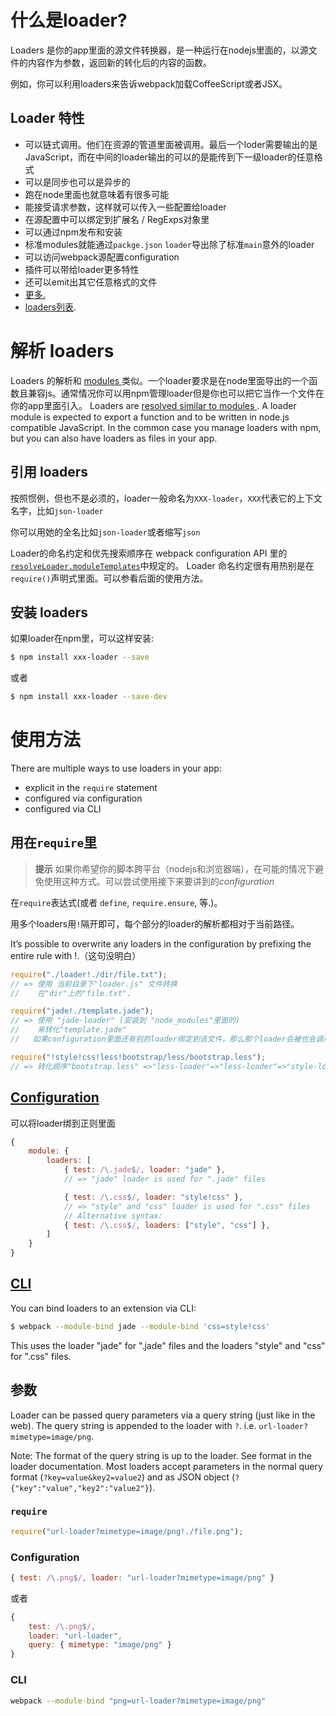 # 什么是loader?
Loaders 是你的app里面的源文件转换器，是一种运行在nodejs里面的，以源文件的内容作为参数，返回新的转化后的内容的函数。

例如，你可以利用loaders来告诉webpack加载CoffeeScript或者JSX。

## Loader 特性
* 可以链式调用。他们在资源的管道里面被调用。最后一个loder需要输出的是JavaScript，而在中间的loader输出的可以的是能传到下一级loader的任意格式
* 可以是同步也可以是异步的
* 跑在node里面也就意味着有很多可能
* 能接受请求参数，这样就可以传入一些配置给loader
* 在源配置中可以绑定到扩展名 / RegExps对象里
* 可以通过npm发布和安装
* 标准modules就能通过`packge.json` `loader`导出除了标准`main`意外的loader
* 可以访问webpack源配置configuration
* 插件可以带给loader更多特性
* 还可以emit出其它任意格式的文件
* [更多.][loaders]
* [loaders列表][list of loaders].

# 解析 loaders
Loaders 的解析和 [modules ][resolving]类似。一个loader要求是在node里面导出的一个函数且兼容js。通常情况你可以用npm管理loader但是你也可以把它当作一个文件在你的app里面引入。
Loaders are [resolved similar to modules ][ resolving]. A loader module is expected to export a function and to be written in node.js compatible JavaScript. In the common case you manage loaders with npm, but you can also have loaders as files in your app.

## 引用 loaders
按照惯例，但也不是必须的，loader一般命名为`XXX-loader`，`XXX`代表它的上下文名字，比如`json-loader`

你可以用她的全名比如`json-loader`或者缩写`json`

Loader的命名约定和优先搜索顺序在 webpack configuration API 里的 [`resolveLoader.moduleTemplates`](http://webpack.github.io/docs/configuration.html#resolveloader-moduletemplates)中规定的。
Loader 命名约定很有用热别是在`require()`声明式里面。可以参看后面的使用方法。

## 安装 loaders

如果loader在npm里，可以这样安装:

``` sh
$ npm install xxx-loader --save
```

或者

``` sh
$ npm install xxx-loader --save-dev
```
# 使用方法

There are multiple ways to use loaders in your app:

* explicit in the `require` statement
* configured via configuration
* configured via CLI

## 用在`require`里
>**提示** 如果你希望你的脚本跨平台（nodejs和浏览器端），在可能的情况下避免使用这种方式。可以尝试使用接下来要讲到的*configuration*

在`require`表达式(或者 `define`, `require.ensure`, 等.)。

用多个loaders用`!`隔开即可，每个部分的loader的解析都相对于当前路径。

It’s possible to overwrite any loaders in the configuration by prefixing the entire rule with !.（这句没明白）

``` javascript
require("./loader!./dir/file.txt");
// => 使用 当前目录下"loader.js" 文件转换
//    在"dir"上的"file.txt".

require("jade!./template.jade");
// => 使用 "jade-loader" (安装到 "node_modules"里面的)
//    来转化"template.jade"
//   如果configuration里面还有别的loader绑定到该文件，那么那个loader会被也会调用.

require("!style!css!less!bootstrap/less/bootstrap.less");
// => 转化顺序"bootstrap.less" =>"less-loader"=>"less-loader"=>"style-loader"
```


## [Configuration][configuration]

可以将loader绑到正则里面

``` javascript
{
	module: {
		loaders: [
			{ test: /\.jade$/, loader: "jade" },
			// => "jade" loader is used for ".jade" files

			{ test: /\.css$/, loader: "style!css" },
			// => "style" and "css" loader is used for ".css" files
			// Alternative syntax:
			{ test: /\.css$/, loaders: ["style", "css"] },
		]
	}
}
```

## [CLI][cli]

You can bind loaders to an extension via CLI:

``` sh
$ webpack --module-bind jade --module-bind 'css=style!css'
```

This uses the loader "jade" for ".jade" files and the loaders "style" and "css" for ".css" files.

## 参数

Loader can be passed query parameters via a query string (just like in the web). The query string is appended to the loader with `?`. i.e. `url-loader?mimetype=image/png`.

Note: The format of the query string is up to the loader. See format in the loader documentation. Most loaders accept parameters in the normal query format (`?key=value&key2=value2`) and as JSON object (`?{"key":"value","key2":"value2"}`).

### `require`

``` javascript
require("url-loader?mimetype=image/png!./file.png");
```

### Configuration

``` javascript
{ test: /\.png$/, loader: "url-loader?mimetype=image/png" }
```

或者

``` javascript
{
	test: /\.png$/,
	loader: "url-loader",
	query: { mimetype: "image/png" }
}
```


### CLI

``` sh
webpack --module-bind "png=url-loader?mimetype=image/png"
```

[loaders]: loaders.md
[list of loaders]: list-of-loaders.md
[resolving]: resolving.md
[configuration]:configuration.md
[cli]: cli.md